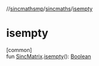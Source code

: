 //[sincmathsmp](../../index.md)/[sincmaths](index.md)/[isempty](isempty.md)

# isempty

[common]\
fun [SincMatrix](-sinc-matrix/index.md).[isempty](isempty.md)(): [Boolean](https://kotlinlang.org/api/latest/jvm/stdlib/kotlin/-boolean/index.html)
